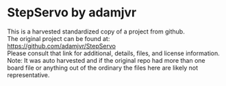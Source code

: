 
# StepServo by adamjvr  
This is a harvested standardized copy of a project from github.  
The original project can be found at:  
https://github.com/adamjvr/StepServo  
Please consult that link for additional, details, files, and license information.  
Note: It was auto harvested and if the original repo had more than one board file or anything out of the ordinary the files here are likely not representative.  
    